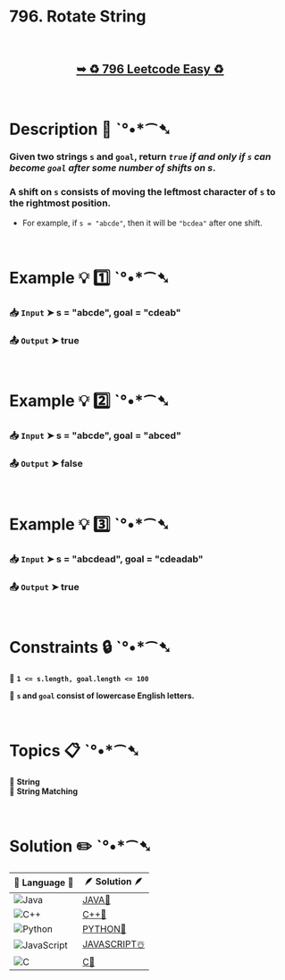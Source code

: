 # 796. Rotate String

</br>

<h2 align="center"> 

<a href="https://leetcode.com/problems/rotate-string/description/?envType=daily-question&envId=2024-11-03"><strong>➥ ♻️ 796 Leetcode Easy ♻️ </strong></a>
</h2>

</br>

# Description 📜 ˋ°•*⁀➷

### Given two strings `s` and `goal`, return *`true` if and only if `s` can become `goal` after some number of shifts on s*.

### A shift on `s` consists of moving the leftmost character of `s` to the rightmost position.

- For example, if `s = "abcde"`, then it will be `"bcdea"` after one shift.

</br>

# Example 💡 1️⃣ ˋ°•*⁀➷

  ### 📥 `Input`  ➤ s = "abcde", goal = "cdeab"

  ### 📤 `Output`  ➤ true

</br>

# Example 💡 2️⃣ ˋ°•*⁀➷

  ### 📥 `Input` ➤ s = "abcde", goal = "abced"

  ### 📤 `Output`  ➤ false

</br>

# Example 💡 3️⃣ ˋ°•*⁀➷

  ### 📥 `Input` ➤ s = "abcdead", goal = "cdeadab"

  ### 📤 `Output`  ➤ true

</br>

# Constraints 🔒 ˋ°•*⁀➷

🔹 **`1 <= s.length, goal.length <= 100`** </br>

🔹 **`s` and `goal` consist of lowercase English letters.** </br>

</br>

# Topics 📋 ˋ°•*⁀➷

🔸 **String**  </br>
🔸 **String Matching**  </br>

</br>

# Solution ✏️ ˋ°•*⁀➷

| 📒 Language 📒  | 🪶 Solution 🪶 |
| ------------- | ------------- |
|  ![Java](https://img.shields.io/badge/java-%23ED8B00.svg?style=for-the-badge&logo=openjdk&logoColor=white)  | [JAVA🍁]() |
|  ![C++](https://img.shields.io/badge/c++-%2300599C.svg?style=for-the-badge&logo=c%2B%2B&logoColor=white)  | [C++🎲]()  |
|  ![Python](https://img.shields.io/badge/python-3670A0?style=for-the-badge&logo=python&logoColor=ffdd54)    | [PYTHON🍰]() |
| ![JavaScript](https://img.shields.io/badge/javascript-%23323330.svg?style=for-the-badge&logo=javascript&logoColor=%23F7DF1E)   | [JAVASCRIPT☃️]() |
|   ![C](https://img.shields.io/badge/c-%2300599C.svg?style=for-the-badge&logo=c&logoColor=white)   | [C💖]()  |



